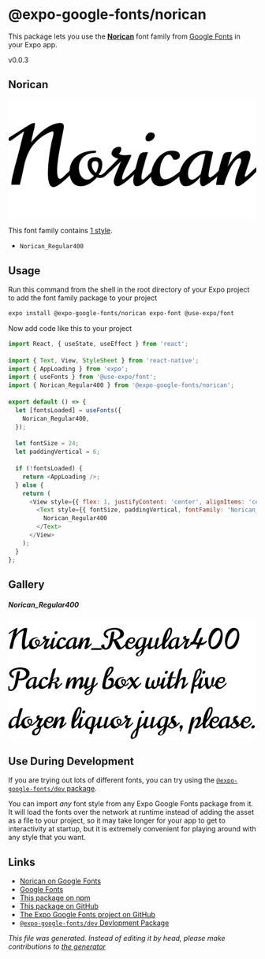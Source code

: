 # @expo-google-fonts/norican

This package lets you use the [**Norican**](https://fonts.google.com/specimen/Norican) font family from [Google Fonts](https://fonts.google.com/) in your Expo app.

v0.0.3

## Norican

![Norican](./font-family.png)

This font family contains [1 style](#gallery).

- `Norican_Regular400`

## Usage

Run this command from the shell in the root directory of your Expo project to add the font family package to your project
```sh
expo install @expo-google-fonts/norican expo-font @use-expo/font
```

Now add code like this to your project
```js
import React, { useState, useEffect } from 'react';

import { Text, View, StyleSheet } from 'react-native';
import { AppLoading } from 'expo';
import { useFonts } from '@use-expo/font';
import { Norican_Regular400 } from '@expo-google-fonts/norican';

export default () => {
  let [fontsLoaded] = useFonts({
    Norican_Regular400,
  });

  let fontSize = 24;
  let paddingVertical = 6;

  if (!fontsLoaded) {
    return <AppLoading />;
  } else {
    return (
      <View style={{ flex: 1, justifyContent: 'center', alignItems: 'center' }}>
        <Text style={{ fontSize, paddingVertical, fontFamily: 'Norican_Regular400' }}>
          Norican_Regular400
        </Text>
      </View>
    );
  }
};

```

## Gallery

##### Norican_Regular400
![Norican_Regular400](./f4fbc9fb71760f8b74862d7d705863f375de95bb99192acfeca61ab3185b6468.ttf.png)


## Use During Development

If you are trying out lots of different fonts, you can try using the [`@expo-google-fonts/dev` package](https://github.com/expo/google-fonts/tree/master/font-packages/dev#readme).

You can import *any* font style from any Expo Google Fonts package from it. It will load the fonts
over the network at runtime instead of adding the asset as a file to your project, so it may take longer
for your app to get to interactivity at startup, but it is extremely convenient
for playing around with any style that you want.

## Links

- [Norican on Google Fonts](https://fonts.google.com/specimen/Norican)
- [Google Fonts](https://fonts.google.com/)
- [This package on npm](https://www.npmjs.com/package/@expo-google-fonts/norican)
- [This package on GitHub](https://github.com/expo/google-fonts/tree/master/font-packages/norican)
- [The Expo Google Fonts project on GitHub](https://github.com/expo/google-fonts)
- [`@expo-google-fonts/dev` Devlopment Package](https://github.com/expo/google-fonts/tree/master/font-packages/dev)


*This file was generated. Instead of editing it by head, please make contributions to [the generator](https://github.com/expo/google-fonts/tree/master/packages/generator)*
